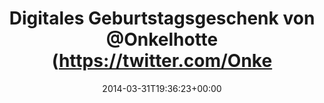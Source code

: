 ---
retweeted: false
source: <a href="http://twitter.com" rel="nofollow">Twitter Web Client</a>
entities:
  hashtags: []
  symbols: []
  user_mentions:
  - name: Klaus Meyer
    screen_name: Onkelhotte
    indices:
    - '34'
    - '45'
    id_str: '16015765'
    id: '16015765'
  urls:
  - url: http://t.co/sQWdsYROZN
    expanded_url: http://bascht.hasbeen.in
    display_url: bascht.hasbeen.in
    indices:
    - '98'
    - '120'
display_text_range:
- '0'
- '124'
favorite_count: '1'
id_str: '450718267955757056'
truncated: false
retweet_count: '1'
id: '450718267955757056'
possibly_sensitive: false
created_at: Mon Mar 31 19:36:23 +0000 2014
favorited: false
full_text: 'Digitales Geburtstagsgeschenk von [@Onkelhotte](https://twitter.com/Onkelhotte):
  hasbeen.in hat jetzt eine Map mit allen Locations:  \o/'
lang: de
quote_url: http://bascht.hasbeen.in
tags:
- pesos/twitter
date: '2014-03-31T19:36:23+00:00'
src: https://twitter.com/bascht/status/450718267955757056
original_url: https://twitter.com/bascht/status/450718267955757056
type: twitter_tweet
text: 'Digitales Geburtstagsgeschenk von [@Onkelhotte](https://twitter.com/Onkelhotte):
  hasbeen.in hat jetzt eine Map mit allen Locations:  \o/'
title: Digitales Geburtstagsgeschenk von @Onkelhotte (https://twitter.com/Onke

---
